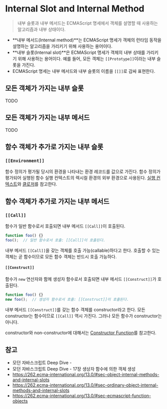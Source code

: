 # Internal Slot and Internal Method

> 내부 슬롯과 내부 메서드는 ECMAScript 명세에서 객체를 설명할 때 사용하는 알고리즘과 내부 상태이다.

- **내부 메서드(Internal method)**는 ECMAScript 명세가 객체의 런타임 동작을 설명하는 알고리즘을 가리키기 위해 사용하는 용어이다.
- **내부 슬롯(Internal slot)**은 ECMAScript 명세가 객체의 내부 상태를 가리키기 위해 사용하는 용어이다. 예를 들어, 모든 객체는 `[[Prototype]]`이라는 내부 슬롯을 가진다.
- ECMAScript 명세는 내부 메서드와 내부 슬롯의 이름을 `[[]]`로 감싸 표현한다.

## 모든 객체가 가지는 내부 슬롯

TODO

## 모든 객체가 가지는 내부 메서드

TODO

## 함수 객체가 추가로 가지는 내부 슬롯

### `[[Environment]]`

함수 정의가 평가될 당시의 환경을 나타내는 환경 레코드를 값으로 가진다. 함수 정의가 평가되어 실행된 함수 실행 컨텍스트의 렉시컬 환경의 외부 환경으로 사용된다. [실행 컨텍스트](https://github.com/leegwae/study-javascript/blob/main/Execution%20Context.md)와 [클로저](https://github.com/leegwae/study-javascript/blob/main/Closure.md)를 참고한다.



## 함수 객체가 추가로 가지는 내부 메서드

### `[[Call]]`

함수가 일반 함수로서 호출되면 내부 메서드 `[[Call]]`이 호출된다.

```js
function foo() {}
foo();	// 일반 함수로서 호출: [[Call]]이 호출된다.
```

내부 메서드 `[[Call]]`을 갖는 객체를 호출 가능(callable)하다고 한다. 호출할 수 있는 객체는 곧 함수이므로 모든 함수 객체는 반드시 호출 가능하다.

#### `[[Construct]]`

함수가 `new` 연산자와 함께 생성자 함수로서 호출되면 내부 메서드 `[[Construct]]`가 호출된다.

```js
function foo() {}
new foo();	// 생성자 함수로서 호출: [[Construct]]이 호출된다.
```

내부 메서드 `[[Construct]]`를 갖는 함수 객체를 constructor라고 한다. 모든 constructor는 함수이므로 `[[Call]]` 역시 가진다. 그러나 모든 함수가 constructor는 아니다.

constructor와 non-constructor에 대해서는 [Constructor Function](https://github.com/leegwae/study-javascript/blob/main/Constructor%20Function.md)를 참고한다.

## 참고

- 모던 자바스크립트 Deep Dive - 
- 모던 자바스크립트 Deep Dive - 17장 생상자 함수에 의한 객체 생성
- https://262.ecma-international.org/13.0/#sec-object-internal-methods-and-internal-slots
- https://262.ecma-international.org/13.0/#sec-ordinary-object-internal-methods-and-internal-slots
- https://262.ecma-international.org/13.0/#sec-ecmascript-function-objects